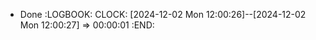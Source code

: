 - Done
  :LOGBOOK:
  CLOCK: [2024-12-02 Mon 12:00:26]--[2024-12-02 Mon 12:00:27] =>  00:00:01
  :END: